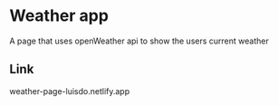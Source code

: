 # Weather app

A page that uses openWeather api to show the users current weather

## Link
weather-page-luisdo.netlify.app